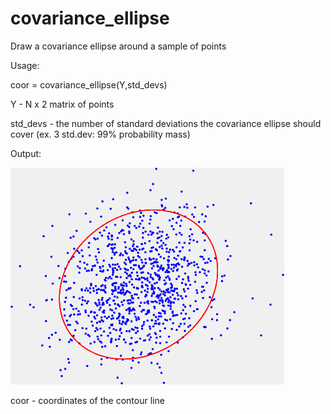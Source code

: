 # covariance_ellipse
Draw a covariance ellipse around a sample of points

Usage: 

coor = covariance_ellipse(Y,std_devs)

Y - N x 2 matrix of points

std_devs - the number of standard deviations the covariance ellipse should cover (ex. 3 std.dev: 99% probability mass)

Output:

![Demo](https://github.com/evarol/covariance_ellipse/blob/main/demo.png)

coor - coordinates of the contour line
